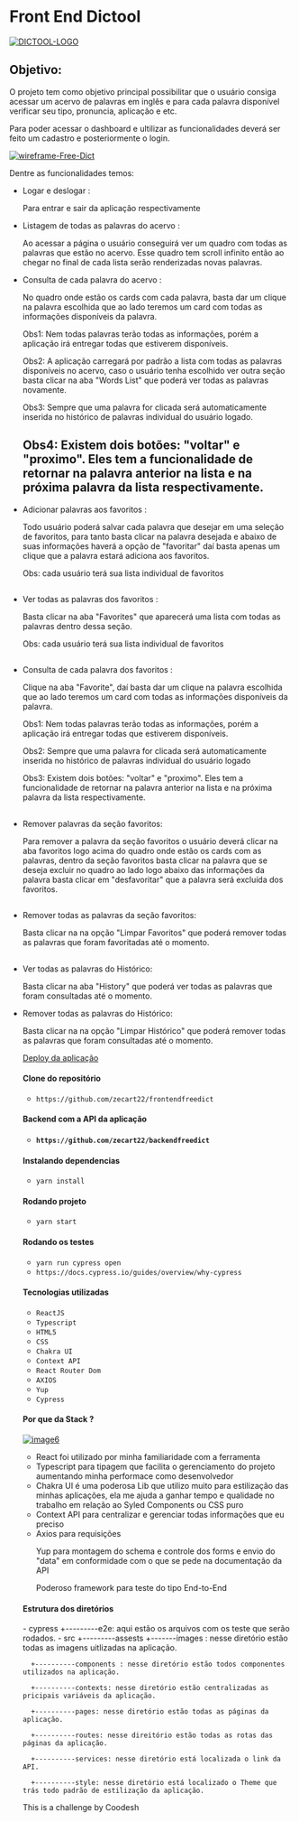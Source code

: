 <h1>Front End Dictool</h1>

<a href="https://imgbb.com/"><img src="https://i.ibb.co/Kz8DQh7/DICTOOL-LOGO.png" alt="DICTOOL-LOGO" border="0"></a>

<h2> Objetivo:</h2>

<p>O projeto tem como objetivo principal possibilitar que o usuário consiga acessar um acervo de palavras em inglês e para cada palavra disponível verificar seu tipo, pronuncia, aplicação e etc.</p>

<p>Para poder acessar o dashboard e ultilizar as funcionalidades deverá ser feito um cadastro e posteriormente o login. </p>

<a href="https://ibb.co/Fntyhsh"><img src="https://i.ibb.co/mS72RvR/wireframe-Free-Dict.png" alt="wireframe-Free-Dict" border="0"></a>

<p>Dentre as funcionalidades temos: </p>

<ul>
<li> Logar e deslogar : </li>
<p>Para entrar e sair da aplicação respectivamente</p>

<li> Listagem de todas as palavras do acervo : </li>

<p> Ao acessar a página o usuário conseguirá ver um quadro com todas as palavras que estão no acervo. Esse quadro tem scroll infinito então ao chegar no final de cada lista serão renderizadas novas palavras.</p>

<li> Consulta de cada palavra do acervo : </li>

<p>No quadro onde estão os cards com cada palavra, basta dar um clique na palavra escolhida que ao lado teremos um card com todas as informações disponíveis da palavra.

Obs1: Nem todas palavras terão todas as informações, porém a aplicação irá entregar todas que estiverem disponíveis.

Obs2: A aplicação carregará por padrão a lista com todas as palavras disponíveis no acervo, caso o usuário tenha escolhido ver outra seção basta clicar na aba "Words List" que poderá ver todas as palavras novamente.

Obs3: Sempre que uma palavra for clicada será automaticamente inserida no histórico de palavras individual do usuário logado.

## Obs4: Existem dois botões: "voltar" e "proximo". Eles tem a funcionalidade de retornar na palavra anterior na lista e na próxima palavra da lista respectivamente.

</p>

<li> Adicionar palavras aos favoritos : </li>

<p>Todo usuário poderá salvar cada palavra que desejar em uma seleção de favoritos, para tanto basta clicar na palavra desejada e abaixo de suas informações haverá a opção de "favoritar" daí basta apenas um clique que a palavra estará adiciona aos favoritos.

Obs: cada usuário terá sua lista individual de favoritos

## </p>

<li> Ver todas as palavras dos favoritos : </li>

<p>Basta clicar na aba "Favorites" que aparecerá uma lista com todas as palavras dentro dessa seção.

Obs: cada usuário terá sua lista individual de favoritos

## </p>

<li> Consulta de cada palavra dos favoritos : </li>

<p>Clique na aba "Favorite", daí basta dar um clique na palavra escolhida que ao lado teremos um card com todas as informações disponíveis da palavra.

Obs1: Nem todas palavras terão todas as informações, porém a aplicação irá entregar todas que estiverem disponíveis.

Obs2: Sempre que uma palavra for clicada será automaticamente inserida
no histórico de palavras individual do usuário logado

Obs3: Existem dois botões: "voltar" e "proximo". Eles tem a funcionalidade de retornar na palavra anterior na lista e na próxima palavra da lista respectivamente.

## </p>

<li> Remover palavras da seção favoritos: </li>

<p>Para remover a palavra da seção favoritos o usuário deverá clicar na aba favoritos logo acima do quadro onde estão os cards com as palavras, dentro da seção favoritos basta clicar na palavra que se deseja excluir no quadro ao lado logo abaixo das informações da palavra basta clicar em "desfavoritar" que a palavra será excluída dos favoritos.

## </p>

<li> Remover todas as palavras da seção favoritos: </li>

<p>Basta clicar na na opção "Limpar Favoritos" que poderá remover todas as palavras que foram favoritadas até o momento.

## </p>

<li> Ver todas as palavras do Histórico: </li>

<p>Basta clicar na aba "History" que poderá ver todas as palavras que foram consultadas até o momento.

</p>

<li> Remover todas as palavras do Histórico: </li>

<p>Basta clicar na na opção "Limpar Histórico" que poderá remover todas as palavras que foram consultadas até o momento.

</p>

<a href="" title="deploy">Deploy da aplicação</a></br>

<h4> Clone do repositório </h4>

- `https://github.com/zecart22/frontendfreedict`

<h4> Backend com a API da aplicação <h4>

- `https://github.com/zecart22/backendfreedict`

<h4> Instalando dependencias</h4>

- `yarn install`

<h4> Rodando projeto</h4>

- `yarn start`

<h4> Rodando os testes</h4>

- `yarn run cypress open`
- `https://docs.cypress.io/guides/overview/why-cypress`

<h4> Tecnologias utilizadas</h4>

- `ReactJS`
- `Typescript`
- `HTML5`
- `CSS`
- `Chakra UI`
- `Context API`
- `React Router Dom`
- `AXIOS`
- `Yup`
- `Cypress`

<h4> Por que da Stack ?</h4>

<a href="https://ibb.co/fxCMjy4"><img src="https://i.ibb.co/fxCMjy4/image6.png" alt="image6" border="0"></a>

<ul>
  <li> React foi utilizado por minha familiaridade com a ferramenta</li>
  <li>Typescript para tipagem que facilita o gerenciamento do projeto aumentando minha performace como desenvolvedor</li>
  <li>Chakra UI é uma poderosa Lib que utilizo muito para estilização das minhas aplicações, ela me ajuda a ganhar tempo e qualidade no trabalho em relação ao Syled Components ou CSS puro</li>
  <li>Context API para centralizar e gerenciar todas informações que eu preciso</li>
  <li>Axios para requisições</li>
  <p>Yup para montagem do schema e controle dos forms e envio do "data" em conformidade com o que se pede na documentação da API </p>
<p>Poderoso framework para teste do tipo End-to-End </p>
</ul>

<h4> Estrutura dos diretórios</h4>
-     cypress
      +---------e2e: aqui estão os arquivos com os teste que serão rodados.    
-     src
      +---------assests
                +-------images : nesse diretório estão todas as imagens uitlizadas na aplicação.

      +----------components : nesse diretório estão todos componentes utilizados na aplicação.

      +----------contexts: nesse diretório estão centralizadas as pricipais variáveis da aplicação.

      +----------pages: nesse diretório estão todas as páginas da aplicação.

      +----------routes: nesse direitório estão todas as rotas das páginas da aplicação.

      +----------services: nesse diretório está localizada o link da API.

      +----------style: nesse diretório está localizado o Theme que trás todo padrão de estilização da aplicação.

This is a challenge by Coodesh
